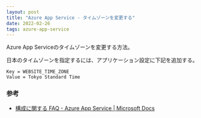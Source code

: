 ```yaml
---
layout: post
title: "Azure App Service - タイムゾーンを変更する"
date: 2022-02-26
tags: azure-app-service
---
```


Azure App Serviceのタイムゾーンを変更する方法。

日本のタイムゾーンを指定するには、アプリケーション設定に下記を追加する。
```
Key = WEBSITE_TIME_ZONE
Value = Tokyo Standard Time
```

### 参考
- [構成に関する FAQ - Azure App Service &#124; Microsoft Docs](https://docs.microsoft.com/ja-jp/azure/app-service/faq-configuration-and-management)